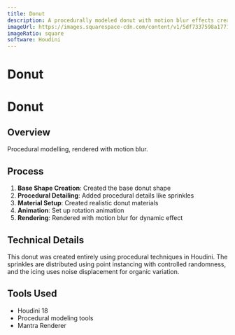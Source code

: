 ```yaml
---
title: Donut
description: A procedurally modeled donut with motion blur effects created in Houdini.
imageUrl: https://images.squarespace-cdn.com/content/v1/5df7337598a1771a4a73ef26/648a2ce7-1b35-4092-8906-b092872d9704/DonutRender..jpg?format=750w
imageRatio: square
software: Houdini
---
```


# Donut

# Donut

## Overview
Procedural modelling, rendered with motion blur.

## Process
1. **Base Shape Creation**: Created the base donut shape
2. **Procedural Detailing**: Added procedural details like sprinkles
3. **Material Setup**: Created realistic donut materials
4. **Animation**: Set up rotation animation
5. **Rendering**: Rendered with motion blur for dynamic effect

## Technical Details
This donut was created entirely using procedural techniques in Houdini. The sprinkles are distributed using point instancing with controlled randomness, and the icing uses noise displacement for organic variation.

## Tools Used
- Houdini 18
- Procedural modeling tools
- Mantra Renderer
